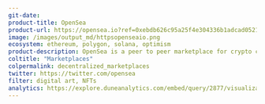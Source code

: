 ```yaml
---
git-date:
product-title: OpenSea
product-url: https://opensea.io?ref=0xebdb626c95a25f4e304336b1adcad0521a1bdca1
image: /images/output_md/httpsopenseaio.png
ecosystem: ethereum, polygon, solana, optimism
product-description: OpenSea is a peer to peer marketplace for crypto collectibles. [Interview with OpenSean co-founder Devin Finzer](/opensea).
coltitle: "Marketplaces"
colpermalink: decentralized_marketplaces
twitter: https://twitter.com/opensea
filter: digital art, NFTs
analytics: https://explore.duneanalytics.com/embed/query/2877/visualization/5680?api_key=o9JX1HyitJhoMuvo2qjOE3FzRuUXntIBChxolG6L
---
```

